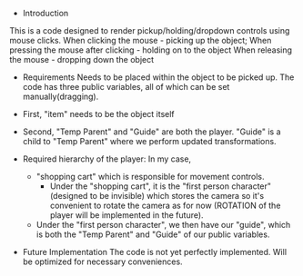* Introduction

This is a code designed to render pickup/holding/dropdown controls using mouse clicks.
When clicking the mouse - picking up the object;
When pressing the mouse after clicking - holding on to the object
When releasing the mouse - dropping down the object


* Requirements
Needs to be placed within the object to be picked up.
The code has three public variables, all of which can be set manually(dragging).
- First, "item" needs to be the object itself
- Second, "Temp Parent" and "Guide" are both the player. "Guide" is a child to "Temp Parent" where we perform updated transformations. 

- Required hierarchy of the player:
In my case, 
    - "shopping cart" which is responsible for movement controls.
       - Under the "shopping cart", it is the "first person character"	                	 (designed to be invisible) which stores the camera so it's 		 convenient to rotate the camera as for now (ROTATION of the player 	 will be implemented in the future). 
	 - Under the "first person character", we then have our "guide", 	    which is both the "Temp Parent" and "Guide" of our public 		    variables.


* Future Implementation
The code is not yet perfectly implemented. Will be optimized for necessary conveniences.